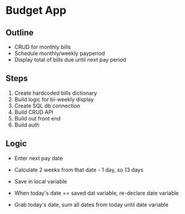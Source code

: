 # Budget App

## Outline

- CRUD for monthly bills
- Schedule monthly/weekly payperiod
- Display total of bills due until next pay period

## Steps

1. Create hardcoded bills dictionary
2. Build logic for bi-weekly display
3. Create SQL db connection
4. Build CRUD API
5. Build out front end
6. Build auth

## Logic

- Enter next pay date
- Calculate 2 weeks from that date - 1 day, so 13 days
- Save in local variable
- When today's date == saved dat variable, re-declare date variable

- Grab today's date, sum all dates from today until date variable
